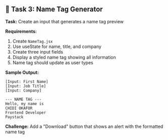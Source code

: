 ## 🎯 Task 3: Name Tag Generator

**Task:** Create an input that generates a name tag preview

**Requirements:**
1. Create `NameTag.jsx`
2. Use useState for name, title, and company
3. Create three input fields
4. Display a styled name tag showing all information
5. Name tag should update as user types

**Sample Output:**
```
[Input: First Name]
[Input: Job Title]
[Input: Company]

--- NAME TAG ---
Hello, my name is
CHIDI OKAFOR
Frontend Developer
Paystack
```

**Challenge:** Add a "Download" button that shows an alert with the formatted name tag
